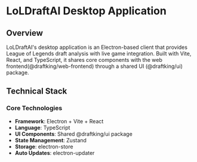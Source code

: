 # LoLDraftAI Desktop Application

## Overview

LoLDraftAI's desktop application is an Electron-based client that provides League of Legends draft analysis with live game integration. Built with Vite, React, and TypeScript, it shares core components with the web frontend(@draftking/web-frontend) through a shared UI (@draftking/ui) package.

## Technical Stack

### Core Technologies

- **Framework**: Electron + Vite + React
- **Language**: TypeScript
- **UI Components**: Shared @draftking/ui package
- **State Management**: Zustand
- **Storage**: electron-store
- **Auto Updates**: electron-updater
